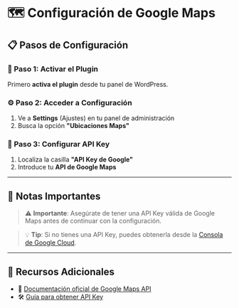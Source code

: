 # 🗺️ Configuración de Google Maps

## 📋 Pasos de Configuración

### 🔌 Paso 1: Activar el Plugin
Primero **activa el plugin** desde tu panel de WordPress.

### ⚙️ Paso 2: Acceder a Configuración
1. Ve a **Settings** (Ajustes) en tu panel de administración
2. Busca la opción **"Ubicaciones Maps"**

### 🔑 Paso 3: Configurar API Key
1. Localiza la casilla **"API Key de Google"**
2. Introduce tu **API de Google Maps**

---

## 📝 Notas Importantes

> ⚠️ **Importante**: Asegúrate de tener una API Key válida de Google Maps antes de continuar con la configuración.

> 💡 **Tip**: Si no tienes una API Key, puedes obtenerla desde la [Consola de Google Cloud](https://console.cloud.google.com/).

---

## 🔗 Recursos Adicionales

- 📖 [Documentación oficial de Google Maps API](https://developers.google.com/maps/documentation)
- 🛠️ [Guía para obtener API Key](https://developers.google.com/maps/get-started)
